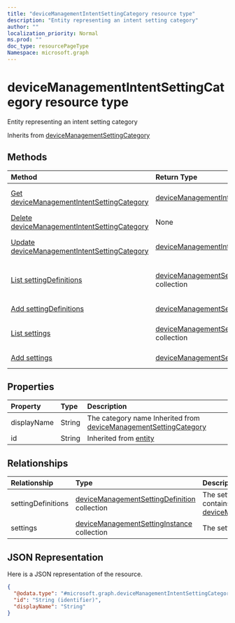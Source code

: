 ```yaml
---
title: "deviceManagementIntentSettingCategory resource type"
description: "Entity representing an intent setting category"
author: ""
localization_priority: Normal
ms.prod: ""
doc_type: resourcePageType
Namespace: microsoft.graph
---
```



# deviceManagementIntentSettingCategory resource type

Entity representing an intent setting category


Inherits from [deviceManagementSettingCategory](../resources/deviceManagementSettingCategory.md)

## Methods
|Method|Return Type|Description|
|:---|:---|:---|
|[Get deviceManagementIntentSettingCategory](../api/devicemanagementintentsettingcategory-get.md)|[deviceManagementIntentSettingCategory](../resources/deviceManagementIntentSettingCategory.md)|Read properties and relationships of the [deviceManagementIntentSettingCategory](../resources/devicemanagementintentsettingcategory.md) object.|
|[Delete deviceManagementIntentSettingCategory](../api/devicemanagementintentsettingcategory-delete.md)|None|Deletes a [deviceManagementIntentSettingCategory](../resources/devicemanagementintentsettingcategory.md).|
|[Update deviceManagementIntentSettingCategory](../api/devicemanagementintentsettingcategory-update.md)|[deviceManagementIntentSettingCategory](../resources/deviceManagementIntentSettingCategory.md)|Update the properties of a [deviceManagementIntentSettingCategory](../resources/devicemanagementintentsettingcategory.md) object.|
|[List settingDefinitions](../api/devicemanagementintentsettingcategory-list-settingdefinitions.md)|[deviceManagementSettingDefinition](../resources/deviceManagementSettingDefinition.md) collection|Get the deviceManagementSettingDefinitions from the settingDefinitions navigation property.|
|[Add settingDefinitions](../api/devicemanagementintentsettingcategory-post-settingdefinitions.md)|[deviceManagementSettingDefinition](../resources/deviceManagementSettingDefinition.md)|Add settingDefinitions by posting to the settingDefinitions collection.|
|[List settings](../api/devicemanagementintentsettingcategory-list-settings.md)|[deviceManagementSettingInstance](../resources/deviceManagementSettingInstance.md) collection|Get the deviceManagementSettingInstances from the settings navigation property.|
|[Add settings](../api/devicemanagementintentsettingcategory-post-settings.md)|[deviceManagementSettingInstance](../resources/deviceManagementSettingInstance.md)|Add settings by posting to the settings collection.|

## Properties
|Property|Type|Description|
|:---|:---|:---|
|displayName|String|The category name Inherited from [deviceManagementSettingCategory](../resources/deviceManagementSettingCategory.md)|
|id|String| Inherited from [entity](../resources/entity.md)|

## Relationships
|Relationship|Type|Description|
|:---|:---|:---|
|settingDefinitions|[deviceManagementSettingDefinition](../resources/deviceManagementSettingDefinition.md) collection|The setting definitions this category contains Inherited from [deviceManagementSettingCategory](../resources/deviceManagementSettingCategory.md)|
|settings|[deviceManagementSettingInstance](../resources/deviceManagementSettingInstance.md) collection|The settings this category contains|

## JSON Representation
Here is a JSON representation of the resource.
<!-- {
  "blockType": "resource",
  "keyProperty": "id",
  "@odata.type": "microsoft.graph.deviceManagementIntentSettingCategory",
  "baseType": "microsoft.graph.deviceManagementSettingCategory",
  "openType": false
}
-->
``` json
{
  "@odata.type": "#microsoft.graph.deviceManagementIntentSettingCategory",
  "id": "String (identifier)",
  "displayName": "String"
}
```

